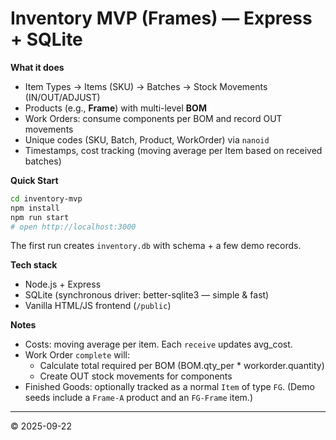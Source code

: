 
# Inventory MVP (Frames) — Express + SQLite

**What it does**
- Item Types → Items (SKU) → Batches → Stock Movements (IN/OUT/ADJUST)
- Products (e.g., **Frame**) with multi-level **BOM**
- Work Orders: consume components per BOM and record OUT movements
- Unique codes (SKU, Batch, Product, WorkOrder) via `nanoid`
- Timestamps, cost tracking (moving average per Item based on received batches)

**Quick Start**
```bash
cd inventory-mvp
npm install
npm run start
# open http://localhost:3000
```
The first run creates `inventory.db` with schema + a few demo records.

**Tech stack**
- Node.js + Express
- SQLite (synchronous driver: better-sqlite3 — simple & fast)
- Vanilla HTML/JS frontend (`/public`)

**Notes**
- Costs: moving average per item. Each `receive` updates avg_cost.
- Work Order `complete` will:
  - Calculate total required per BOM (BOM.qty_per * workorder.quantity)
  - Create OUT stock movements for components
- Finished Goods: optionally tracked as a normal `Item` of type `FG`. (Demo seeds include a `Frame-A` product and an `FG-Frame` item.)

---

© 2025-09-22
